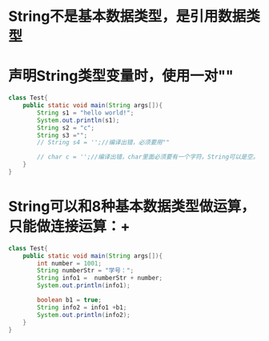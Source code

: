 # String不是基本数据类型，是引用数据类型

# 声明String类型变量时，使用一对""
```java
class Test{
    public static void main(String args[]){
        String s1 = "hello world!";
        System.out.println(s1);
        String s2 = "c";
        String s3 ="";
        // String s4 = '';//编译出错，必须要用""

        // char c = '';//编译出错，char里面必须要有一个字符。String可以是空。
    }
}

```

# String可以和8种基本数据类型做运算，只能做连接运算：+
```java
class Test{
    public static void main(String args[]){
        int number = 1001;
        String numberStr = "学号：";
        String info1 =  numberStr + number;
        System.out.println(info1);

        boolean b1 = true;
        String info2 = info1 +b1;
        System.out.println(info2);
    }
}
```